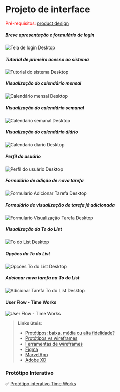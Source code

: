
# Projeto de interface

<span style="color:red">Pré-requisitos: <a href="03-Product-design.md"> product design</a></span>


##### Breve apresentação e formulário de login
![Tela de login Desktop](images/desktop-apresentação-tela-login.png)

##### Tutorial de primeiro acesso ao sistema
![Tutorial do sistema Desktop](images/desktop-tutorial.png)

##### Visualização do calendário mensal
![Calendário mensal Desktop](images/desktop-calendario-mensal.png)

##### Visualização do calendário semanal
![Calendario semanal Desktop](images/desktop-calendario-semanal.png)

##### Visualização do calendário diário
![Calendario diario Desktop](images/desktop-calendario-diario.png)

##### Perfil do usuário
![Perfil do usuário Desktop](images/desktop-perfil.png)

##### Formulário de adição de nova tarefa
![Formulario Adicionar Tarefa Desktop](images/desktop-add-tarefa.png)
 
##### Formulário de visualização de tarefa já adicionada
![Formulario Visualização Tarefa Desktop](images/desktop-view-tarefa.png)
 
##### Visualização da To do List
![To do List Desktop](images/desktop-todolist.png)
 
##### Opções da To do List
![Opções To do List Desktop](images/desktop-edit-todolist.png)
 
##### Adcionar nova tarefa na To do List
![Adicionar Tarefa To do List Desktop](images/desktop-add-todolist.png)

#### User Flow - Time Works
![User Flow - Time Works](images/User%20Flow%20TIAW.png)
 
> **Links úteis**:
> - [Protótipos: baixa, média ou alta fidelidade?](https://medium.com/ladies-that-ux-br/prot%C3%B3tipos-baixa-m%C3%A9dia-ou-alta-fidelidade-71d897559135)
> - [Protótipos vs wireframes](https://www.nngroup.com/videos/prototypes-vs-wireframes-ux-projects/)
> - [Ferramentas de wireframes](https://rockcontent.com/blog/wireframes/)
> - [Figma](https://www.figma.com/)
> - [MarvelApp](https://marvelapp.com/developers/documentation/tutorials/)
> - [Adobe XD](https://www.adobe.com/br/products/xd.html#scroll)


### Protótipo Interativo

✅ [Protótipo interativo Time Works](https://www.figma.com/proto/GxgUB7r0g4iYMDRvzQYser/Wireframes-TIAW?node-id=7-104&t=LZJkEWwDSo4Dv0MQ-1&scaling=min-zoom&content-scaling=fixed&page-id=0%3A1&starting-point-node-id=1%3A2)  
